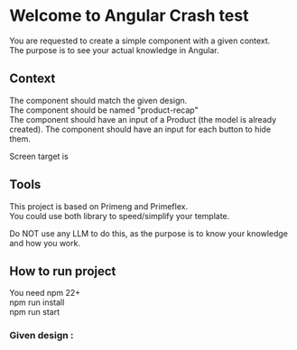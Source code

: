 # Welcome to Angular Crash test

You are requested to create a simple component with a given context.  
The purpose is to see your actual knowledge in Angular.

## Context

The component should match the given design.  
The component should be named  "product-recap"  
The component should have an input of a Product (the model is already created).
The component should have an input for each button to hide them.  

Screen target is  


## Tools
This project is based on Primeng and Primeflex.  
You could use both library to speed/simplify your template.   

Do NOT use any LLM to do this, as the purpose is to know your knowledge and how you work.


## How to run project
You need npm 22+  
npm run install  
npm run start  

### Given design :
